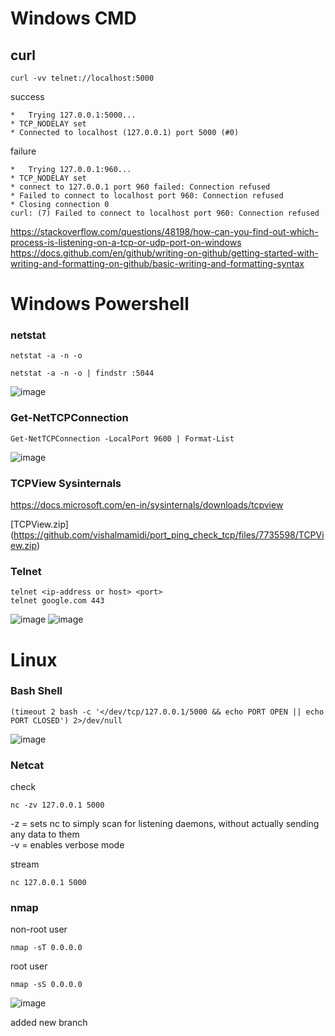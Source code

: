 # Windows CMD
## curl

```
curl -vv telnet://localhost:5000
```
success
```
*   Trying 127.0.0.1:5000...
* TCP_NODELAY set
* Connected to localhost (127.0.0.1) port 5000 (#0)
```
failure
```
*   Trying 127.0.0.1:960...
* TCP_NODELAY set
* connect to 127.0.0.1 port 960 failed: Connection refused
* Failed to connect to localhost port 960: Connection refused
* Closing connection 0
curl: (7) Failed to connect to localhost port 960: Connection refused
```


https://stackoverflow.com/questions/48198/how-can-you-find-out-which-process-is-listening-on-a-tcp-or-udp-port-on-windows
https://docs.github.com/en/github/writing-on-github/getting-started-with-writing-and-formatting-on-github/basic-writing-and-formatting-syntax

# Windows Powershell

### netstat
```
netstat -a -n -o 
```
```
netstat -a -n -o | findstr :5044
```
![image](https://user-images.githubusercontent.com/12382861/146552070-6ac75724-6ee8-4b92-9c5b-1e056f46cf86.png)

### Get-NetTCPConnection
```
Get-NetTCPConnection -LocalPort 9600 | Format-List
```
![image](https://user-images.githubusercontent.com/12382861/146554252-c48d4945-ca39-4fe4-a18e-b518df416d98.png)

### TCPView Sysinternals 

https://docs.microsoft.com/en-in/sysinternals/downloads/tcpview


[TCPView.zip]
(https://github.com/vishalmamidi/port_ping_check_tcp/files/7735598/TCPView.zip)



### Telnet
```
telnet <ip-address or host> <port>
telnet google.com 443
```
![image](https://user-images.githubusercontent.com/12382861/146546534-3d296fb9-4742-4331-89af-8b45ea0c1b4a.png)
![image](https://user-images.githubusercontent.com/12382861/146751763-171e732b-dae9-4dcf-a3e1-212e7fc1c293.png)


# Linux
### Bash Shell

```
(timeout 2 bash -c '</dev/tcp/127.0.0.1/5000 && echo PORT OPEN || echo PORT CLOSED') 2>/dev/null
```
![image](https://user-images.githubusercontent.com/12382861/146758294-3adb5135-cdde-47b8-a99b-b3127440e0e6.png)

### Netcat
check
```
nc -zv 127.0.0.1 5000
```
-z = sets nc to simply scan for listening daemons, without actually sending any data to them  
-v = enables verbose mode

stream
```
nc 127.0.0.1 5000
```

### nmap 

non-root user
```
nmap -sT 0.0.0.0
```
root user
```
nmap -sS 0.0.0.0
```

![image](https://user-images.githubusercontent.com/12382861/146760517-6450f53e-9ef4-4b37-b334-ff35ee17c524.png)


added new branch

